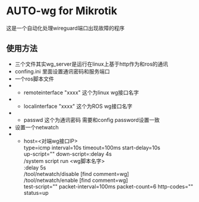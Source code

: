 # AUTO-wg for Mikrotik
这是一个自动化处理wireguard端口出现故障的程序<br />

## 使用方法
 * 三个文件其实wg_server是运行在linux上基于http作为和ros的通讯
 * confing.ini 里面设置通讯密码和服务端口
 * 一个ros脚本文件
 * * remoteinterface "xxxx" 这个为linux wg接口名字
 * * localinterface "xxxx" 这个为ROS wg接口名字
 * *  passwd 这个为通讯密码 需要和config password设置一致
 * 设置一个netwatch
 *  * host=<对端wg接口IP> <br />
     type=icmp interval=10s timeout=100ms start-delay=10s <br />
     up-script="" down-script=:delay 4s<br />
     /system script run <wg脚本名字><br />
     :delay 5s<br />
     /tool/netwatch/disable [find comment=wg]<br />
     /tool/netwatch/enable [find comment=wg] <br />
     test-script="" packet-interval=100ms packet-count=6 http-codes="" <br />
     status=up<br />
 


